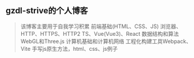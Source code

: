 ## gzdl-strive的个人博客
>该博客主要用于自我学习积累
>前端基础(HTML、CSS、JS)
>浏览器、HTTP、HTTPS、HTTP2
>TS、Vue(Vue3)、React
>数据结构和算法
>WebGL和Three.js
>计算机基础和计算机网络
>工程化构建工具Webpack、Vite
>手写js原生方法，html、css、js例子
